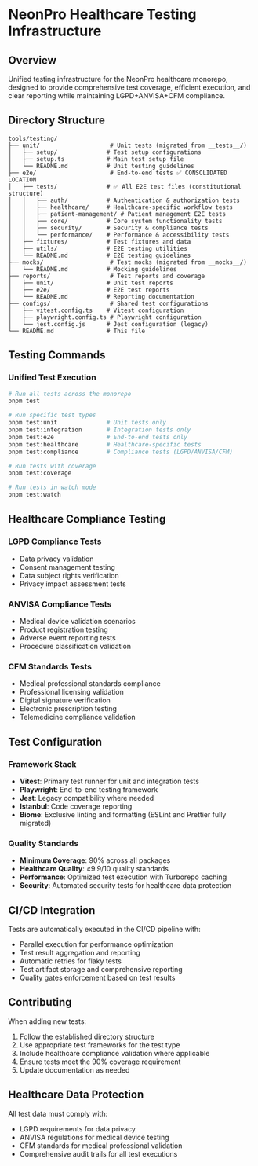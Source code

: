 # NeonPro Healthcare Testing Infrastructure

## Overview
Unified testing infrastructure for the NeonPro healthcare monorepo, designed to provide comprehensive test coverage, efficient execution, and clear reporting while maintaining LGPD+ANVISA+CFM compliance.

## Directory Structure

```
tools/testing/
├── unit/                    # Unit tests (migrated from __tests__/)
│   ├── setup/              # Test setup configurations
│   ├── setup.ts            # Main test setup file
│   └── README.md           # Unit testing guidelines
├── e2e/                     # End-to-end tests ✅ CONSOLIDATED LOCATION
│   ├── tests/              # ✅ All E2E test files (constitutional structure)
│   │   ├── auth/           # Authentication & authorization tests
│   │   ├── healthcare/     # Healthcare-specific workflow tests
│   │   ├── patient-management/ # Patient management E2E tests
│   │   ├── core/           # Core system functionality tests
│   │   ├── security/       # Security & compliance tests
│   │   └── performance/    # Performance & accessibility tests
│   ├── fixtures/           # Test fixtures and data
│   ├── utils/              # E2E testing utilities
│   └── README.md           # E2E testing guidelines
├── mocks/                   # Test mocks (migrated from __mocks__/)
│   └── README.md           # Mocking guidelines
├── reports/                 # Test reports and coverage
│   ├── unit/               # Unit test reports
│   ├── e2e/                # E2E test reports
│   └── README.md           # Reporting documentation
├── configs/                 # Shared test configurations
│   ├── vitest.config.ts    # Vitest configuration
│   ├── playwright.config.ts # Playwright configuration
│   └── jest.config.js      # Jest configuration (legacy)
└── README.md               # This file
```

## Testing Commands

### Unified Test Execution
```bash
# Run all tests across the monorepo
pnpm test

# Run specific test types
pnpm test:unit              # Unit tests only
pnpm test:integration       # Integration tests only
pnpm test:e2e               # End-to-end tests only
pnpm test:healthcare        # Healthcare-specific tests
pnpm test:compliance        # Compliance tests (LGPD/ANVISA/CFM)

# Run tests with coverage
pnpm test:coverage

# Run tests in watch mode
pnpm test:watch
```

## Healthcare Compliance Testing

### LGPD Compliance Tests
- Data privacy validation
- Consent management testing
- Data subject rights verification
- Privacy impact assessment tests

### ANVISA Compliance Tests
- Medical device validation scenarios
- Product registration testing
- Adverse event reporting tests
- Procedure classification validation

### CFM Standards Tests
- Medical professional standards compliance
- Professional licensing validation
- Digital signature verification
- Electronic prescription testing
- Telemedicine compliance validation

## Test Configuration

### Framework Stack
- **Vitest**: Primary test runner for unit and integration tests
- **Playwright**: End-to-end testing framework
- **Jest**: Legacy compatibility where needed
- **Istanbul**: Code coverage reporting
- **Biome**: Exclusive linting and formatting (ESLint and Prettier fully migrated)

### Quality Standards
- **Minimum Coverage**: 90% across all packages
- **Healthcare Quality**: ≥9.9/10 quality standards
- **Performance**: Optimized test execution with Turborepo caching
- **Security**: Automated security tests for healthcare data protection

## CI/CD Integration

Tests are automatically executed in the CI/CD pipeline with:
- Parallel execution for performance optimization
- Test result aggregation and reporting
- Automatic retries for flaky tests
- Test artifact storage and comprehensive reporting
- Quality gates enforcement based on test results

## Contributing

When adding new tests:
1. Follow the established directory structure
2. Use appropriate test frameworks for the test type
3. Include healthcare compliance validation where applicable
4. Ensure tests meet the 90% coverage requirement
5. Update documentation as needed

## Healthcare Data Protection

All test data must comply with:
- LGPD requirements for data privacy
- ANVISA regulations for medical device testing
- CFM standards for medical professional validation
- Comprehensive audit trails for all test executions